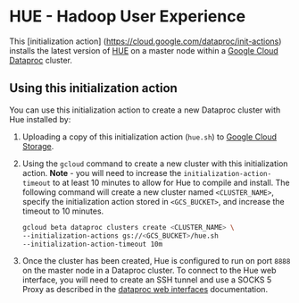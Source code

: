 # HUE - Hadoop User Experience 

This [initialization action] (https://cloud.google.com/dataproc/init-actions) installs the latest version of [HUE](http://gethue.com/) 
on a master node within a [Google Cloud Dataproc](https://cloud.google.com/dataproc) cluster.

## Using this initialization action
You can use this initialization action to create a new Dataproc cluster with Hue installed by:

1. Uploading a copy of this initialization action (`hue.sh`) to [Google Cloud Storage](https://cloud.google.com/storage).
2. Using the `gcloud` command to create a new cluster with this initialization action. **Note** - you will need to increase the `initialization-action-timeout` to at least 10 minutes to allow for Hue to compile and install. The following command will create a new cluster named `<CLUSTER_NAME>`, specify the initialization action stored in `<GCS_BUCKET>`, and increase the timeout to 10 minutes.
   
    ```bash
    gcloud beta dataproc clusters create <CLUSTER_NAME> \
    --initialization-actions gs://<GCS_BUCKET>/hue.sh   
    --initialization-action-timeout 10m
    ```
3. Once the cluster has been created, Hue is configured to run on port `8888` on the master node in a Dataproc cluster. To connect to the Hue web interface, you will need to create an SSH tunnel and use a SOCKS 5 Proxy as described in the [dataproc web interfaces](https://cloud.google.com/dataproc/cluster-web-interfaces) documentation. 



